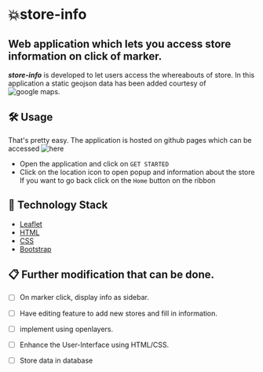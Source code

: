 # 💥store-info
## Web application which lets you access store information on click of marker.
***store-info*** is developed to let users access the whereabouts of store. In this application a static geojson data has been added courtesy of ![google maps](https://developers.google.com/maps/solutions/store-locator/simple-store-locator).  
## 🛠️ Usage

That's pretty easy. The application is hosted on github pages which can be accessed ![here](https://github.com/amanbagrecha/store-info/)
- Open the application and click on `GET STARTED`
- Click on the location icon to open popup and information about the store
If you want to go back click on the `Home` button on the ribbon

## 🏁 Technology Stack

* [Leaflet](https://github.com/Leaflet/Leaflet)
* [HTML](https://www.w3.org/TR/html52/)
* [CSS](https://developer.mozilla.org/en-US/docs/Web/CSS)
* [Bootstrap](https://getbootstrap.com/)

## 📋 Further modification that can be done.
- [ ] On marker click, display info as sidebar.
- [ ] Have editing feature to add new stores and fill in information.
- [ ] implement using openlayers.
- [ ] Enhance the User-Interface using HTML/CSS.
- [ ] Store data in database

